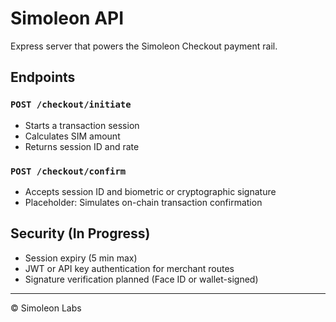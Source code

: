 # Simoleon API

Express server that powers the Simoleon Checkout payment rail.

## Endpoints

### `POST /checkout/initiate`
- Starts a transaction session
- Calculates SIM amount
- Returns session ID and rate

### `POST /checkout/confirm`
- Accepts session ID and biometric or cryptographic signature
- Placeholder: Simulates on-chain transaction confirmation

## Security (In Progress)
- Session expiry (5 min max)
- JWT or API key authentication for merchant routes
- Signature verification planned (Face ID or wallet-signed)

---
© Simoleon Labs
